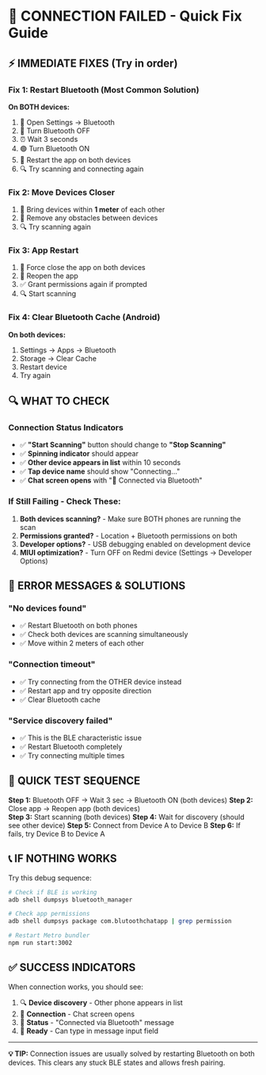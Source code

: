 # 🔧 CONNECTION FAILED - Quick Fix Guide

## ⚡ IMMEDIATE FIXES (Try in order)

### Fix 1: Restart Bluetooth (Most Common Solution)
**On BOTH devices:**
1. 📱 Open Settings → Bluetooth
2. 🔴 Turn Bluetooth OFF 
3. ⏰ Wait 3 seconds
4. 🟢 Turn Bluetooth ON
5. 🚀 Restart the app on both devices
6. 🔍 Try scanning and connecting again

### Fix 2: Move Devices Closer
1. 📏 Bring devices within **1 meter** of each other
2. 🚫 Remove any obstacles between devices
3. 🔍 Try scanning again

### Fix 3: App Restart
1. 📱 Force close the app on both devices
2. 🔄 Reopen the app
3. ✅ Grant permissions again if prompted
4. 🔍 Start scanning

### Fix 4: Clear Bluetooth Cache (Android)
**On both devices:**
1. Settings → Apps → Bluetooth
2. Storage → Clear Cache
3. Restart device
4. Try again

## 🔍 WHAT TO CHECK

### Connection Status Indicators
- ✅ **"Start Scanning"** button should change to **"Stop Scanning"**
- ✅ **Spinning indicator** should appear
- ✅ **Other device appears in list** within 10 seconds
- ✅ **Tap device name** should show "Connecting..."
- ✅ **Chat screen opens** with "🔵 Connected via Bluetooth"

### If Still Failing - Check These:
1. **Both devices scanning?** - Make sure BOTH phones are running the scan
2. **Permissions granted?** - Location + Bluetooth permissions on both
3. **Developer options?** - USB debugging enabled on development device
4. **MIUI optimization?** - Turn OFF on Redmi device (Settings → Developer Options)

## 🚨 ERROR MESSAGES & SOLUTIONS

### "No devices found"
- ✅ Restart Bluetooth on both phones
- ✅ Check both devices are scanning simultaneously 
- ✅ Move within 2 meters of each other

### "Connection timeout"
- ✅ Try connecting from the OTHER device instead
- ✅ Restart app and try opposite direction
- ✅ Clear Bluetooth cache

### "Service discovery failed"
- ✅ This is the BLE characteristic issue
- ✅ Restart Bluetooth completely
- ✅ Try connecting multiple times

## 🎯 QUICK TEST SEQUENCE

**Step 1:** Bluetooth OFF → Wait 3 sec → Bluetooth ON (both devices)
**Step 2:** Close app → Reopen app (both devices)  
**Step 3:** Start scanning (both devices)
**Step 4:** Wait for discovery (should see other device)
**Step 5:** Connect from Device A to Device B
**Step 6:** If fails, try Device B to Device A

## 📞 IF NOTHING WORKS

Try this debug sequence:
```bash
# Check if BLE is working
adb shell dumpsys bluetooth_manager

# Check app permissions  
adb shell dumpsys package com.blutoothchatapp | grep permission

# Restart Metro bundler
npm run start:3002
```

## ✅ SUCCESS INDICATORS

When connection works, you should see:
1. 🔍 **Device discovery** - Other phone appears in list
2. 🔗 **Connection** - Chat screen opens  
3. 🔵 **Status** - "Connected via Bluetooth" message
4. 💬 **Ready** - Can type in message input field

---

**💡 TIP:** Connection issues are usually solved by restarting Bluetooth on both devices. This clears any stuck BLE states and allows fresh pairing.
